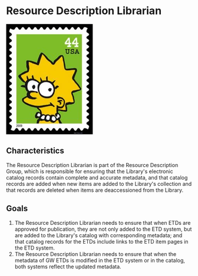 # Resource Description Librarian

![headshot](images/lisa-stamp.jpg)

## Characteristics
The Resource Description Librarian is part of the Resource Description Group, which is responsible for ensuring that the Library's electronic catalog records contain complete and accurate metadata, and that catalog records are added when new items are added to the Library's collection and that records are deleted when items are deaccessioned from the Library.

## Goals
1. The Resource Description Librarian needs to ensure that when ETDs are approved for publication, they are not only added to the ETD system, but are added to the Library's catalog with corresponding metadata; and that catalog records for the ETDs include links to the ETD item pages in the ETD system.
2. The Resource Description Librarian needs to ensure that when the metadata of GW ETDs is modified in the ETD system or in the catalog, both systems reflect the updated metadata.
